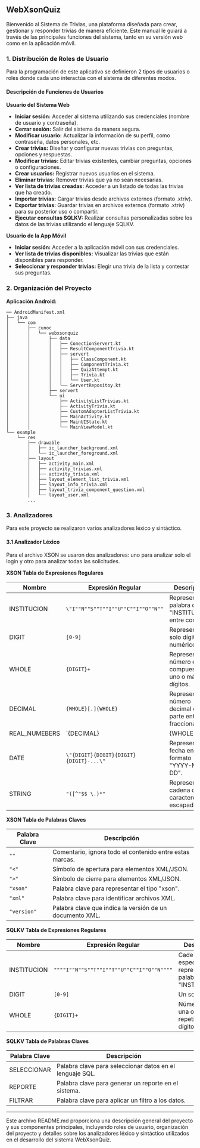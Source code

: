 ## WebXsonQuiz

Bienvenido al Sistema de Trivias, una plataforma diseñada para crear, gestionar y responder trivias de manera eficiente. Este manual le guiará a través de las principales funciones del sistema, tanto en su versión web como en la aplicación móvil.

### 1. Distribución de Roles de Usuario

Para la programación de este aplicativo se definieron 2 tipos de usuarios o roles donde cada uno interactúa con el sistema de diferentes modos.

#### Descripción de Funciones de Usuarios

**Usuario del Sistema Web**
- **Iniciar sesión:** Acceder al sistema utilizando sus credenciales (nombre de usuario y contraseña).
- **Cerrar sesión:** Salir del sistema de manera segura.
- **Modificar usuario:** Actualizar la información de su perfil, como contraseña, datos personales, etc.
- **Crear trivias:** Diseñar y configurar nuevas trivias con preguntas, opciones y respuestas.
- **Modificar trivias:** Editar trivias existentes, cambiar preguntas, opciones o configuraciones.
- **Crear usuarios:** Registrar nuevos usuarios en el sistema.
- **Eliminar trivias:** Remover trivias que ya no sean necesarias.
- **Ver lista de trivias creadas:** Acceder a un listado de todas las trivias que ha creado.
- **Importar trivias:** Cargar trivias desde archivos externos (formato .xtriv).
- **Exportar trivias:** Guardar trivias en archivos externos (formato .xtriv) para su posterior uso o compartir.
- **Ejecutar consultas SQLKV:** Realizar consultas personalizadas sobre los datos de las trivias utilizando el lenguaje SQLKV.

**Usuario de la App Móvil**
- **Iniciar sesión:** Acceder a la aplicación móvil con sus credenciales.
- **Ver lista de trivias disponibles:** Visualizar las trivias que están disponibles para responder.
- **Seleccionar y responder trivias:** Elegir una trivia de la lista y contestar sus preguntas.

### 2. Organización del Proyecto

**Aplicación Android:**
```
── AndroidManifest.xml
├── java
│   └── com
│       ├── cunoc
│       │   └── webxsonquiz
│       │       ├── data
│       │       │   ├── ConectionServert.kt
│       │       │   ├── ResultComponentTrivia.kt
│       │       │   ├── servert
│       │       │   │   ├── ClassComponent.kt
│       │       │   │   ├── ComponentTrivia.kt
│       │       │   │   ├── QuizAttempt.kt
│       │       │   │   ├── Trivia.kt
│       │       │   │   └── User.kt
│       │       │   └── ServertRepositoy.kt
│       │       ├── servert
│       │       └── ui
│       │           ├── ActivityListTrivias.kt
│       │           ├── ActivityTrivia.kt
│       │           ├── CustomAdapterListTrivia.kt
│       │           ├── MainActivity.kt
│       │           ├── MainUIState.kt
│       │           └── MainViewModel.kt
└── example
    └── res
        ├── drawable
        │   ├── ic_launcher_background.xml
        │   └── ic_launcher_foreground.xml
        ├── layout
        │   ├── activity_main.xml
        │   ├── activity_trivias.xml
        │   ├── activity_trivia.xml
        │   ├── layout_element_list_trivia.xml
        │   ├── layout_info_trivia.xml
        │   ├── layout_trivia_component_question.xml
        │   └── layout_user.xml
        ...
```

### 3. Analizadores

Para este proyecto se realizaron varios analizadores léxico y sintáctico.

#### 3.1 Analizador Léxico

Para el archivo XSON se usaron dos analizadores: uno para analizar solo el login y otro para analizar todas las solicitudes.

**XSON Tabla de Expresiones Regulares**

| Nombre         | Expresión Regular                                         | Descripción                                           |
|----------------|----------------------------------------------------------|-------------------------------------------------------|
| INSTITUCION    | `\"I""N""S""T""I""U""C""I""O""N""`                      | Representa la palabra clave "INSTITUCION" entre comillas. |
| DIGIT          | `[0-9]`                                                 | Representa un solo dígito numérico.                   |
| WHOLE          | `{DIGIT}+`                                             | Representa un número entero compuesto por uno o más dígitos. |
| DECIMAL        | `{WHOLE}[.]{WHOLE}`                                    | Representa un número decimal con parte entera y fraccionaria. |
| REAL_NUMEBERS  | `{DECIMAL} | {WHOLE}`                                 | Representa un número real.                             |
| DATE           | `\"{DIGIT}{DIGIT}{DIGIT}{DIGIT}-...\"`                | Representa una fecha en el formato "YYYY-MM-DD".      |
| STRING         | `"([^"$$ \.)*"`                                        | Representa una cadena con caracteres escapados.      |

**XSON Tabla de Palabras Claves**

| Palabra Clave         | Descripción                                           |
|-----------------------|------------------------------------------------------|
| `""`                  | Comentario, ignora todo el contenido entre estas marcas. |
| `"<"`                 | Símbolo de apertura para elementos XML/JSON.        |
| `">"`                 | Símbolo de cierre para elementos XML/JSON.          |
| `"xson"`              | Palabra clave para representar el tipo "xson".      |
| `"xml"`               | Palabra clave para identificar archivos XML.         |
| `"version"`           | Palabra clave que indica la versión de un documento XML. |

**SQLKV Tabla de Expresiones Regulares**

| Nombre         | Expresión Regular                                         | Descripción                                           |
|----------------|----------------------------------------------------------|-------------------------------------------------------|
| INSTITUCION    | `""""I""N""S""T""I""T""U""C""I""O""N""""`              | Cadena específica que representa la palabra "INSTITUCION". |
| DIGIT          | `[0-9]`                                                 | Un solo dígito.                                       |
| WHOLE          | `{DIGIT}+`                                             | Número entero, una o más repeticiones de dígitos.    |

**SQLKV Tabla de Palabras Claves**

| Palabra Clave         | Descripción                                           |
|-----------------------|------------------------------------------------------|
| SELECCIONAR           | Palabra clave para seleccionar datos en el lenguaje SQL. |
| REPORTE               | Palabra clave para generar un reporte en el sistema.|
| FILTRAR               | Palabra clave para aplicar un filtro a los datos.   |

---

Este archivo README.md proporciona una descripción general del proyecto y sus componentes principales, incluyendo roles de usuario, organización del proyecto y detalles sobre los analizadores léxico y sintáctico utilizados en el desarrollo del sistema WebXsonQuiz.
